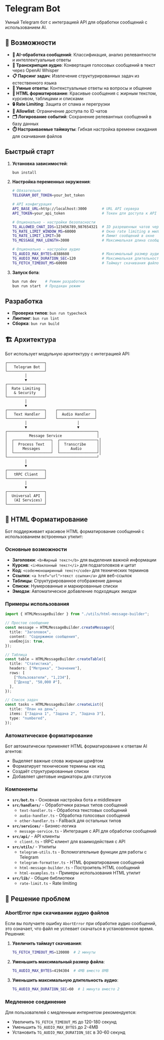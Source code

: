 # Telegram Bot

Умный Telegram бот с интеграцией API для обработки сообщений с использованием AI.

## 🚀 Возможности

- **🤖 AI-обработка сообщений**: Классификация, анализ релевантности и интеллектуальные ответы
- **🎤 Транскрипция аудио**: Конвертация голосовых сообщений в текст через OpenAI Whisper
- **📋 Парсинг задач**: Извлечение структурированных задач из естественного языка
- **💬 Умные ответы**: Контекстуальные ответы на вопросы и общение
- **🎨 HTML форматирование**: Красивые сообщения с жирным текстом, курсивом, таблицами и списками
- **🔒 Rate Limiting**: Защита от спама и перегрузки
- **📝 Allowlist**: Ограничение доступа по ID чатов
- **🗂️ Логирование событий**: Сохранение релевантных сообщений в базу данных
- **⏱️ Настраиваемые таймауты**: Гибкая настройка времени ожидания для скачивания файлов

## Быстрый старт

1. **Установка зависимостей**:

   ```bash
   bun install
   ```

2. **Настройка переменных окружения**:

   ```bash
   # Обязательно
   TELEGRAM_BOT_TOKEN=your_bot_token

   # API конфигурация
   API_BASE_URL=http://localhost:3000       # URL API сервера
   API_TOKEN=your_api_token                 # Токен для доступа к API (опционально)

   # Опционально - настройки безопасности
   TG_ALLOWED_CHAT_IDS=123456789,987654321  # ID разрешенных чатов через запятую
   TG_RATE_LIMIT_WINDOW_MS=60000            # Окно rate limiting в миллисекундах
   TG_RATE_LIMIT_LIMIT=30                   # Лимит сообщений в окне
   TG_MESSAGE_MAX_LENGTH=3000               # Максимальная длина сообщения

   # Опционально - настройки аудио
   TG_AUDIO_MAX_BYTES=8388608               # Максимальный размер аудио (8MB)
   TG_AUDIO_MAX_DURATION_SEC=120            # Максимальная длительность аудио (2 мин)
   TG_FETCH_TIMEOUT_MS=60000                # Таймаут скачивания файлов (60 сек)
   ```

3. **Запуск бота**:
   ```bash
   bun run dev    # Режим разработки
   bun run start  # Продакшн режим
   ```

## Разработка

- **Проверка типов**: `bun run typecheck`
- **Линтинг**: `bun run lint`
- **Сборка**: `bun run build`

## 🏗️ Архитектура

Бот использует модульную архитектуру с интеграцией API:

```
┌─────────────────┐
│   Telegram Bot  │
└─────────────────┘
         │
         ▼
┌─────────────────┐
│  Rate Limiting  │
│   & Security    │
└─────────────────┘
         │
         ▼
┌─────────────────┐    ┌─────────────────┐
│   Text Handler  │    │  Audio Handler  │
└─────────────────┘    └─────────────────┘
         │                       │
         ▼                       ▼
┌─────────────────────────────────────────┐
│          Message Service                │
│  ┌─────────────────┐  ┌─────────────────┐│
│  │  Process Text   │  │  Transcribe     ││
│  │    Messages     │  │     Audio       ││
│  └─────────────────┘  └─────────────────┘│
└─────────────────────────────────────────┘
         │
         ▼
┌─────────────────┐
│   tRPC Client   │
└─────────────────┘
         │
         ▼
┌─────────────────┐
│  Universal API  │
│   (AI Services) │
└─────────────────┘
```

## 🎨 HTML Форматирование

Бот поддерживает красивое HTML форматирование сообщений с использованием встроенных утилит:

### Основные возможности

- **Заголовки**: `<b>Жирный текст</b>` для выделения важной информации
- **Курсив**: `<i>Наклонный текст</i>` для подзаголовков и цитат
- **Код**: `<code>моноширинный текст</code>` для технических терминов
- **Ссылки**: `<a href="url">текст ссылки</a>` для веб-ссылок
- **Таблицы**: Структурированное отображение данных
- **Списки**: Нумерованные и маркированные списки
- **Эмодзи**: Автоматическое добавление подходящих эмодзи

### Примеры использования

```typescript
import { HTMLMessageBuilder } from "./utils/html-message-builder";

// Простое сообщение
const message = HTMLMessageBuilder.createMessage({
  title: "Заголовок",
  content: "Содержимое сообщения",
  useEmojis: true,
});

// Таблица
const table = HTMLMessageBuilder.createTable({
  title: "Статистика",
  headers: ["Метрика", "Значение"],
  rows: [
    ["Пользователи", "1,234"],
    ["Доход", "50,000 ₽"],
  ],
});

// Список задач
const tasks = HTMLMessageBuilder.createList({
  title: "План на день",
  items: ["Задача 1", "Задача 2", "Задача 3"],
  type: "numbered",
});
```

### Автоматическое форматирование

Бот автоматически применяет HTML форматирование к ответам AI агентов:

- Выделяет важные слова жирным шрифтом
- Форматирует технические термины как код
- Создаёт структурированные списки
- Добавляет цветовые индикаторы для статусов

### Компоненты

- **`src/bot.ts`** - Основная настройка бота и middleware
- **`src/handlers/`** - Обработчики разных типов сообщений
  - `text-handler.ts` - Обработка текстовых сообщений
  - `audio-handler.ts` - Обработка голосовых сообщений
  - `other-handler.ts` - Fallback для остальных типов
- **`src/services/`** - Бизнес-логика
  - `message-service.ts` - Интеграция с API для обработки сообщений
- **`src/api/`** - API клиенты
  - `client.ts` - tRPC клиент для взаимодействия с API
- **`src/utils/`** - Утилиты
  - `telegram-utils.ts` - Вспомогательные функции для работы с Telegram
  - `telegram-formatter.ts` - HTML форматирование сообщений
  - `html-message-builder.ts` - Построитель HTML сообщений
  - `html-examples.ts` - Примеры использования HTML утилит
- **`src/lib/`** - Общие библиотеки
  - `rate-limit.ts` - Rate limiting

## 🔧 Решение проблем

### AbortError при скачивании аудио файлов

Если вы получаете ошибку `AbortError` при обработке аудио сообщений, это означает, что файл не успевает скачаться в установленное время. Решения:

1. **Увеличить таймаут скачивания**:

   ```bash
   TG_FETCH_TIMEOUT_MS=120000  # 2 минуты
   ```

2. **Уменьшить максимальный размер файла**:

   ```bash
   TG_AUDIO_MAX_BYTES=4194304  # 4MB вместо 8MB
   ```

3. **Уменьшить максимальную длительность аудио**:
   ```bash
   TG_AUDIO_MAX_DURATION_SEC=60  # 1 минута вместо 2
   ```

### Медленное соединение

Для пользователей с медленным интернетом рекомендуется:

- Увеличить `TG_FETCH_TIMEOUT_MS` до 120-180 секунд
- Уменьшить `TG_AUDIO_MAX_BYTES` до 2-4MB
- Установить `TG_AUDIO_MAX_DURATION_SEC` в 30-60 секунд
